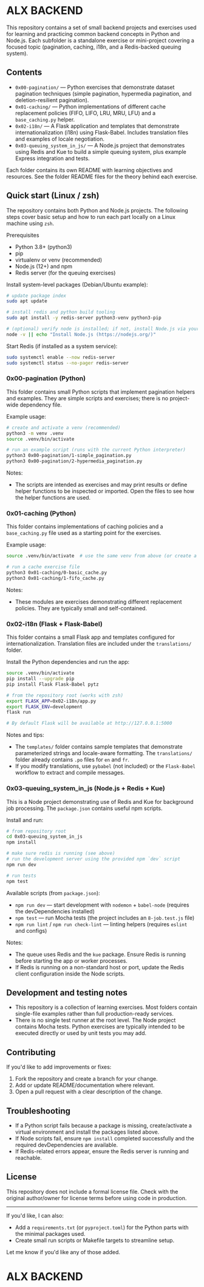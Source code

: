 # ALX BACKEND

This repository contains a set of small backend projects and exercises used for learning and practicing common backend concepts in Python and Node.js. Each subfolder is a standalone exercise or mini-project covering a focused topic (pagination, caching, i18n, and a Redis-backed queuing system).

## Contents

- `0x00-pagination/` — Python exercises that demonstrate dataset pagination techniques (simple pagination, hypermedia pagination, and deletion-resilient pagination).
- `0x01-caching/` — Python implementations of different cache replacement policies (FIFO, LIFO, LRU, MRU, LFU) and a `base_caching.py` helper.
- `0x02-i18n/` — A Flask application and templates that demonstrate internationalization (i18n) using Flask-Babel. Includes translation files and examples of locale negotiation.
- `0x03-queuing_system_in_js/` — A Node.js project that demonstrates using Redis and Kue to build a simple queuing system, plus example Express integration and tests.

Each folder contains its own README with learning objectives and resources. See the folder README files for the theory behind each exercise.

## Quick start (Linux / zsh)

The repository contains both Python and Node.js projects. The following steps cover basic setup and how to run each part locally on a Linux machine using `zsh`.

Prerequisites

- Python 3.8+ (python3)
- pip
- virtualenv or venv (recommended)
- Node.js (12+) and npm
- Redis server (for the queuing exercises)

Install system-level packages (Debian/Ubuntu example):

```bash
# update package index
sudo apt update

# install redis and python build tooling
sudo apt install -y redis-server python3-venv python3-pip

# (optional) verify node is installed; if not, install Node.js via your preferred method
node -v || echo "Install Node.js (https://nodejs.org/)"
```

Start Redis (if installed as a system service):

```bash
sudo systemctl enable --now redis-server
sudo systemctl status --no-pager redis-server
```

### 0x00-pagination (Python)

This folder contains small Python scripts that implement pagination helpers and examples. They are simple scripts and exercises; there is no project-wide dependency file.

Example usage:

```bash
# create and activate a venv (recommended)
python3 -m venv .venv
source .venv/bin/activate

# run an example script (runs with the current Python interpreter)
python3 0x00-pagination/1-simple_pagination.py
python3 0x00-pagination/2-hypermedia_pagination.py
```

Notes:

- The scripts are intended as exercises and may print results or define helper functions to be inspected or imported. Open the files to see how the helper functions are used.

### 0x01-caching (Python)

This folder contains implementations of caching policies and a `base_caching.py` file used as a starting point for the exercises.

Example usage:

```bash
source .venv/bin/activate  # use the same venv from above (or create a new one)

# run a cache exercise file
python3 0x01-caching/0-basic_cache.py
python3 0x01-caching/1-fifo_cache.py
```

Notes:

- These modules are exercises demonstrating different replacement policies. They are typically small and self-contained.

### 0x02-i18n (Flask + Flask-Babel)

This folder contains a small Flask app and templates configured for internationalization. Translation files are included under the `translations/` folder.

Install the Python dependencies and run the app:

```bash
source .venv/bin/activate
pip install --upgrade pip
pip install Flask Flask-Babel pytz

# from the repository root (works with zsh)
export FLASK_APP=0x02-i18n/app.py
export FLASK_ENV=development
flask run

# By default Flask will be available at http://127.0.0.1:5000
```

Notes and tips:

- The `templates/` folder contains sample templates that demonstrate parameterized strings and locale-aware formatting. The `translations/` folder already contains `.po` files for `en` and `fr`.
- If you modify translations, use `pybabel` (not included) or the `Flask-Babel` workflow to extract and compile messages.

### 0x03-queuing_system_in_js (Node.js + Redis + Kue)

This is a Node project demonstrating use of Redis and Kue for background job processing. The `package.json` contains useful npm scripts.

Install and run:

```bash
# from repository root
cd 0x03-queuing_system_in_js
npm install

# make sure redis is running (see above)
# run the development server using the provided npm `dev` script
npm run dev

# run tests
npm test
```

Available scripts (from `package.json`):

- `npm run dev` — start development with `nodemon` + `babel-node` (requires the devDependencies installed)
- `npm test` — run Mocha tests (the project includes an `8-job.test.js` file)
- `npm run lint` / `npm run check-lint` — linting helpers (requires `eslint` and configs)

Notes:

- The queue uses Redis and the `kue` package. Ensure Redis is running before starting the app or worker processes.
- If Redis is running on a non-standard host or port, update the Redis client configuration inside the Node scripts.

## Development and testing notes

- This repository is a collection of learning exercises. Most folders contain single-file examples rather than full production-ready services.
- There is no single test runner at the root level. The Node project contains Mocha tests. Python exercises are typically intended to be executed directly or used by unit tests you may add.

## Contributing

If you'd like to add improvements or fixes:

1. Fork the repository and create a branch for your change.
2. Add or update README/documentation where relevant.
3. Open a pull request with a clear description of the change.

## Troubleshooting

- If a Python script fails because a package is missing, create/activate a virtual environment and install the packages listed above.
- If Node scripts fail, ensure `npm install` completed successfully and the required devDependencies are available.
- If Redis-related errors appear, ensure the Redis server is running and reachable.

## License

This repository does not include a formal license file. Check with the original author/owner for license terms before using code in production.

---

If you'd like, I can also:

- Add a `requirements.txt` (or `pyproject.toml`) for the Python parts with the minimal packages used.
- Create small run scripts or Makefile targets to streamline setup.

Let me know if you'd like any of those added.

# ALX BACKEND
